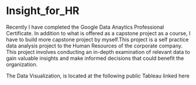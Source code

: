 # Insight_for_HR
Recently I have completed the Google Data Anaytics Professional Certificate. In addition to what is offered as a capstone project as a course, I have to build more capstone project by myself.This project is a self practice data analysis project to the Human Resources of the corporate company. This project involves conducting an in-depth examination of relevant data to gain valuable insights and make informed decisions that could benefit the organization.

The Data Visualization, is located at the following public Tableau linked here

